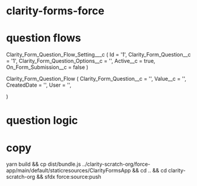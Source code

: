 # clarity-forms-force

# question flows

Clarity_Form_Question_Flow_Setting___c (
    Id = '1',
    Clarity_Form_Question__c = '1', 
    Clarity_Form_Question_Options__c = '', 
    Active__c = true, 
    On_Form_Submission__c = false
)



Clarity_Form_Question_Flow (
    Clarity_Form_Question__c = '', 
    Value__c = '',
    CreatedDate = '', 
    User = '', 

)

# question logic 

# copy 

yarn build && cp dist/bundle.js ../clarity-scratch-org/force-app/main/default/staticresources/ClarityFormsApp && cd .. && cd clarity-scratch-org && sfdx force:source:push
